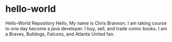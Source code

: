 # hello-world
Hello-World Repository
Hello, My name is Chris Brannon. I am taking course to one day become a java developer. I buy, sell, and trade comic books. I am a Braves, Bulldogs, Falcons, and Atlanta United fan. 
